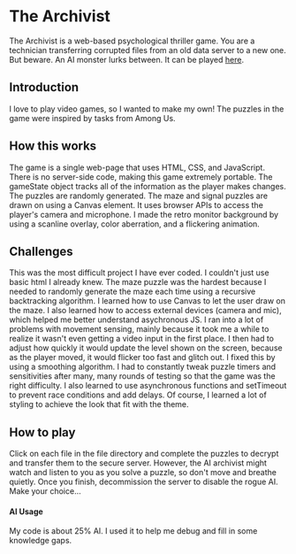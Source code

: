 # The Archivist

The Archivist is a web-based psychological thriller game. You are a technician transferring corrupted files from an old data server to a new one. But beware. An AI monster lurks between. It can be played [here](https://nitya-desaraju.github.io/archive-game/).

## Introduction

I love to play video games, so I wanted to make my own! The puzzles in the game were inspired by tasks from Among Us. 

## How this works

The game is a single web-page that uses HTML, CSS, and JavaScript. There is no server-side code, making this game extremely portable.
The gameState object tracks all of the information as the player makes changes. The puzzles are randomly generated. The maze and signal puzzles are drawn on using a Canvas element. It uses browser APIs to access the player's camera and microphone.
I made the retro monitor background by using a scanline overlay, color aberration, and a flickering animation.

## Challenges

This was the most difficult project I have ever coded. I couldn't just use basic html I already knew. 
The maze puzzle was the hardest because I needed to randomly generate the maze each time using a recursive backtracking algorithm. I learned how to use Canvas to let the user draw on the maze. 
I also learned how to access external devices (camera and mic), which helped me better understand asychronous JS. I ran into a lot of problems with movement sensing, mainly because it took me a while to realize it wasn't even getting a video input in the first place. I then had to adjust how quickly it would update the level shown on the screen, because as the player moved, it would flicker too fast and glitch out. I fixed this by using a smoothing algorithm.
I had to constantly tweak puzzle timers and sensitivities after many, many rounds of testing so that the game was the right difficulty. 
I also learned to use asynchronous functions and setTimeout to prevent race conditions and add delays.
Of course, I learned a lot of styling to achieve the look that fit with the theme.

## How to play

Click on each file in the file directory and complete the puzzles to decrypt and transfer them to the secure server. However, the AI archivist might watch and listen to you as you solve a puzzle, so don't move and breathe quietly. Once you finish, decommission the server to disable the rogue AI. Make your choice...

#### AI Usage

My code is about 25% AI. I used it to help me debug and fill in some knowledge gaps.